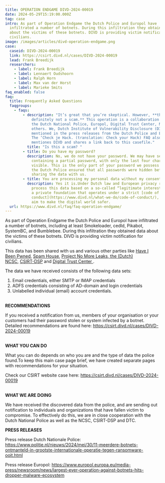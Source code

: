 ```yaml
---
title: OPERATION ENDGAME DIVD-2024-00019
date: 2024-05-29T15:19:00.000Z
tag: case
intro: As part of Operation Endgame the Dutch Police and Europol have
  infiltrated a number of botnets. During this infiltration they obtained data
  about the victims of these botnets. DIVD is providing victim notification for
  civilians.
image: /images/articles/divd-operation-endgame.png
case:
  caseid: DIVD-2024-00019
  link: https://csirt.divd.nl/cases/DIVD-2024-00019
  lead: Frank Breedijk
  researchers:
    - label: Frank Breedijk
    - label: Lennaert Oudshoorn
    - label: Ralph Horn
    - label: Max van der Horst
    - label: Marieke Smits
faq_enabled: false
faq:
  title: Frequently Asked Questions
  faqgroups:
    - faqs:
        - description: "It’s great that you’re skeptical. However, **this is legit and
            definitely not a scam.** This operation is a collaboration between
            the Dutch National Police, Europol, Digital Trust Center, NCSC and
            others. We, Dutch Institute of Vulnerability Disclosure (DIVD), are
            mentioned in the press releases from the Dutch Police and Europol.
            The ‘Check je Hack. (translation: Check your Hack) FAQ also
            mentiones DIVD and shares a link back to this casefile."
          title: "Is this a scam? "
        - title: Do you have my password?
          description: No, we do not have your password. We may have sent you an email
            containing a partial password, with only the last four characters
            visible. This is the only part of your password we possess because
            the Dutch Police ensured that all passwords were hidden before
            sharing the data with us.
        - title: You are processing my personal data without my consent, is that legal?
          description: Yes it is.Under Dutch law and European privacy regulations, we can
            process this data based on a so-called “legitimate interest.”DIVD is
            a private foundation that operates under a strict [code of
            conduct](https://www.divd.nl/what-we-do/code-of-conduct/), with the
            aim to make the digital world safer.
  url: https://www.divd.nl/faq/faq-operation-endgame/
---
```

As part of Operation Endgame the Dutch Police and Europol have infiltrated a number of botnets, including at least Smokeloader, cedId, Pikabot, SystemBC, and Bumblebee. During this infiltration they obtained data about the victims of these botnets. DIVD is providing victim notification for civilians.

This data has been shared with us and various other parties like [Have I Been Pwned](https://haveibeenpwned.com/), [Spam House](https://spamhouse.org), [](https://spamhouse.org)[Project No More Leaks,](https://www.politie.nl/onderwerpen/no-more-leaks.html)[ ](https://www.politie.nl/onderwerpen/no-more-leaks.html)[the (Dutch) NCSC](https://ncsc.nl), [CSIRT-DSP](https://csirtdsp.nl/) and [Digital Trust Center ](https://www.digitaltrustcenter.nl/).

The data we have received consists of the following data sets: 

1. Email credentials, either SMTP or IMAP credentials
2. ADFS credentials consisting of AD-domain and login credentials
3. Unlabelled individual (email) account credentials.

\
**RECOMMENDATIONS**

If you received a notification from us, members of your organisation or your customers had their password stolen or system infected by a botnet. Detailed recommendations are found here: [https://csirt.divd.nl/cases/DIVD-2024-00019 ](https://csirt.divd.nl/cases/DIVD-2024-00019)

\
**WHAT YOU CAN DO**

What you can do depends on who you are and the type of data the police found.To keep this main case page brief, we have created separate pages with recommendations for your situation.

Check our CSIRT website case here: <https://csirt.divd.nl/cases/DIVD-2024-00019>

\
**WHAT WE ARE DOING**

We have received the discovered data from the police, and are sending out notification to individuals and organizations that have fallen victim to compromise. To effectively do this, we are in close cooperation with the Dutch National Police as well as the NCSC, CSIRT-DSP and DTC.

**PRESS RELEASES**

Press release Dutch Nationale Police: <https://www.politie.nl/nieuws/2024/mei/30/11-meerdere-botnets-ontmanteld-in-grootste-internationale-operatie-tegen-ransomware-ooit.html>

Press release Europol: <https://www.europol.europa.eu/media-press/newsroom/news/largest-ever-operation-against-botnets-hits-dropper-malware-ecosystem>
